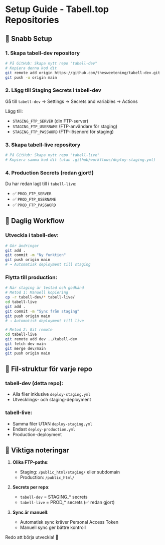 # Setup Guide - Tabell.top Repositories

## 🎯 Snabb Setup

### 1. Skapa tabell-dev repository
```bash
# På GitHub: Skapa nytt repo "tabell-dev"
# Kopiera denna kod dit
git remote add origin https://github.com/thesweetening/tabell-dev.git
git push -u origin main
```

### 2. Lägg till Staging Secrets i tabell-dev
Gå till `tabell-dev` → Settings → Secrets and variables → Actions

Lägg till:
- `STAGING_FTP_SERVER` (din FTP-server)
- `STAGING_FTP_USERNAME` (FTP-användare för staging)
- `STAGING_FTP_PASSWORD` (FTP-lösenord för staging)

### 3. Skapa tabell-live repository
```bash
# På GitHub: Skapa nytt repo "tabell-live"
# Kopiera samma kod dit (utan .github/workflows/deploy-staging.yml)
```

### 4. Production Secrets (redan gjort!)
Du har redan lagt till i `tabell-live`:
- ✅ `PROD_FTP_SERVER` 
- ✅ `PROD_FTP_USERNAME`
- ✅ `PROD_FTP_PASSWORD`

## 🔄 Daglig Workflow

### Utveckla i tabell-dev:
```bash
# Gör ändringar
git add .
git commit -m "Ny funktion"
git push origin main
# → Automatisk deployment till staging
```

### Flytta till production:
```bash
# När staging är testad och godkänd
# Metod 1: Manuell kopiering
cp -r tabell-dev/* tabell-live/
cd tabell-live
git add .
git commit -m "Sync från staging"
git push origin main
# → Automatisk deployment till live

# Metod 2: Git remote
cd tabell-live
git remote add dev ../tabell-dev
git fetch dev main
git merge dev/main
git push origin main
```

## 📂 Fil-struktur för varje repo

### tabell-dev (detta repo):
- Alla filer inklusive `deploy-staging.yml`
- Utvecklings- och staging-deployment

### tabell-live:
- Samma filer UTAN `deploy-staging.yml`  
- Endast `deploy-production.yml`
- Production-deployment

## 🚨 Viktiga noteringar

1. **Olika FTP-paths**: 
   - Staging: `/public_html/staging/` eller subdomain
   - Production: `/public_html/`

2. **Secrets per repo**:
   - `tabell-dev` = STAGING_* secrets
   - `tabell-live` = PROD_* secrets (✅ redan gjort)

3. **Sync är manuell**: 
   - Automatisk sync kräver Personal Access Token
   - Manuell sync ger bättre kontroll

Redo att börja utveckla! 🎉